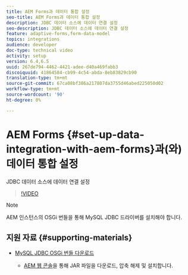 ```yaml
---
title: AEM Forms과 데이터 통합 설정
seo-title: AEM Forms과 데이터 통합 설정
description: JDBC 데이터 소스에 데이터 연결 설정
seo-description: JDBC 데이터 소스에 데이터 연결 설정
feature: adaptive-forms,form-data-model
topics: integrations
audience: developer
doc-type: technical video
activity: setup
version: 6.4,6.5
uuid: 267de794-4462-4421-adee-d40a469fabb3
discoiquuid: 41864584-cb99-4c54-abda-8eb83829cb90
translation-type: tm+mt
source-git-commit: 67ca08bf386a217807da3755d46abed225050d02
workflow-type: tm+mt
source-wordcount: '90'
ht-degree: 0%

---
```



# AEM Forms {#set-up-data-integration-with-aem-forms}과(와) 데이터 통합 설정

JDBC 데이터 소스에 데이터 연결 설정

>[!VIDEO](https://video.tv.adobe.com/v/17724/?quality=9&learn=on)

>[!NOTE]
>
>AEM 인스턴스의 OSGi 번들을 통해 MySQL JDBC 드라이버를 설치해야 합니다.

## 지원 자료 {#supporting-materials}

* [MySQL JDBC OSGi 번들 다운로드](https://dev.mysql.com/downloads/connector/j/)

   * [AEM 웹 콘솔](http://localhost:4502/system/console/bundles)을 통해 JAR 파일을 다운로드, 압축 해제 및 설치합니다.

